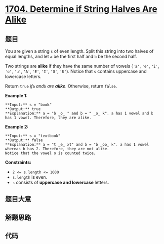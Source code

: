 # [1704. Determine if String Halves Are Alike](https://leetcode.com/problems/determine-if-string-halves-are-alike)

## 题目

You are given a string `s` of even length. Split this string into two halves
of equal lengths, and let `a` be the first half and `b` be the second half.

Two strings are **alike** if they have the same number of vowels (`'a'`,
`'e'`, `'i'`, `'o'`, `'u'`, `'A'`, `'E'`, `'I'`, `'O'`, `'U'`). Notice that
`s` contains uppercase and lowercase letters.

Return `true` _if_`a` _and_`b` _are **alike**_. Otherwise, return `false`.



**Example 1:**

    
    
    **Input:** s = "book"
    **Output:** true
    **Explanation:** a = "b _o_ " and b = " _o_ k". a has 1 vowel and b has 1 vowel. Therefore, they are alike.
    

**Example 2:**

    
    
    **Input:** s = "textbook"
    **Output:** false
    **Explanation:** a = "t _e_ xt" and b = "b _oo_ k". a has 1 vowel whereas b has 2. Therefore, they are not alike.
    Notice that the vowel o is counted twice.
    



**Constraints:**

  * `2 <= s.length <= 1000`
  * `s.length` is even.
  * `s` consists of **uppercase and lowercase** letters.


## 题目大意

## 解题思路

## 代码

```javascript

```
